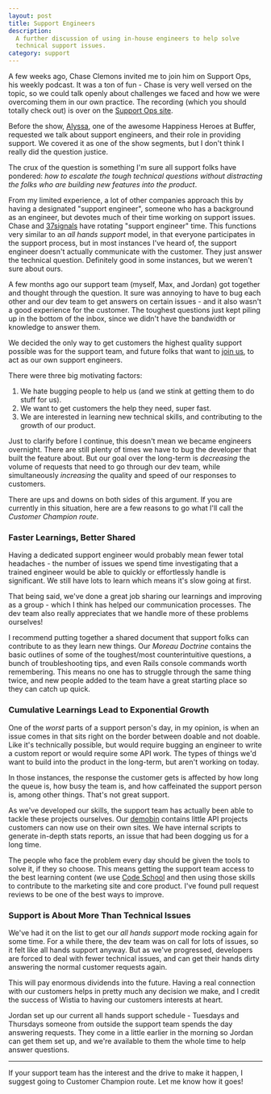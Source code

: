 ```yaml
---
layout: post
title: Support Engineers
description:
  A further discussion of using in-house engineers to help solve
  technical support issues.
category: support
---
```


A few weeks ago, Chase Clemons invited me to join him on Support Ops, his
weekly podcast. It was a ton of fun - Chase is very well versed on the topic,
so we could talk openly about challenges we faced and how we were overcoming
them in our own practice. The recording (which you should totally check out) is
over on the [Support Ops site](http://supportops.co/the-customer-champion-with-jeff-vincent/).

Before the show, [Alyssa](http://twitter.com/alyssaaldersley), one of the
awesome Happiness Heroes at Buffer, requested we talk about support engineers,
and their role in providing support. We covered it as one of the show segments, 
but I don't think I really did the question justice.

The crux of the question is something I'm sure all support folks have pondered:
*how to escalate the tough technical questions without distracting the folks
who are building new features into the product*.

From my limited experience, a lot of other companies approach this by having a
designated "support engineer", someone who has a background as an engineer, but
devotes much of their time working on support issues. Chase and
[37signals](http://37signals.com) have rotating "support engineer" time. This
functions very similar to an *all hands support* model, in that everyone
participates in the support process, but in most instances I've heard of, the
support engineer doesn't actually communicate with the customer. They just
answer the technical question. Definitely good in some instances, but we
weren't sure about ours.

A few months ago our support team (myself, Max, and Jordan) got together and
thought through the question. It sure was annoying to have to bug each other 
and our dev team to get answers on certain issues - and it also wasn't a 
good experience for the customer. The toughest questions just kept piling up in
the bottom of the inbox, since we didn't have the bandwidth or knowledge to 
answer them.

We decided the only way to get customers the highest quality support possible
was for the support team, and future folks that want
to [join us](http://wistia.theresumator.com/apply/5Ozymq/Customer-Champion.html),
to act as our own support engineers.

There were three big motivating factors:

  1. We hate bugging people to help us (and we stink at getting them to do
     stuff for us).
  2. We want to get customers the help they need, super fast.
  3. We are interested in learning new technical skills, and contributing to
     the growth of our product.

Just to clarify before I continue, this doesn't mean we became engineers
overnight. There are still plenty of times we have to bug the developer that
built the feature about. But our goal over the long-term is *decreasing* the
volume of requests that need to go through our dev team, while simultaneously
*increasing* the quality and speed of our responses to customers.

There are ups and downs on both sides of this argument. If you are currently in
this situation, here are a few reasons to go what I'll call the *Customer
Champion route*.

### Faster Learnings, Better Shared

Having a dedicated support engineer would probably mean fewer total headaches -
the number of issues we spend time investigating that a trained engineer would
be able to quickly or effortlessly handle is significant. We still have lots to 
learn which means it's slow going at first.

That being said, we've done a great job sharing our learnings and improving as
a group - which I think has helped our communication processes. The dev team
also really appreciates that we handle more of these problems ourselves!

I recommend putting together a shared document that support folks can contribute
to as they learn new things. Our *Moreau Doctrine* contains the basic outlines 
of some of the toughest/most counterintuitive questions, a bunch of
troubleshooting tips, and even Rails console commands worth remembering. This
means no one has to struggle through the same thing twice, and new people added
to the team have a great starting place so they can catch up quick.

### Cumulative Learnings Lead to Exponential Growth

One of the *worst* parts of a support person's day, in my opinion, is when an
issue comes in that sits right on the border between doable and not doable.
Like it's technically possible, but would require bugging an engineer to write
a custom report or would require some API work. The types of things we'd want
to build into the product in the long-term, but aren't working on today.

In those instances, the response the customer gets is affected by how long the
queue is, how busy the team is, and how caffeinated the support person is,
among other things. That's not great support.

As we've developed our skills, the support team has actually been able to
tackle these projects ourselves. Our [demobin](http://wistia.github.com/demobin)
contains little API projects customers can now use on their own sites. We have
internal scripts to generate in-depth stats reports, an issue that had been
dogging us for a long time. 

The people who face the problem every day should be given the tools to solve it, 
if they so choose. This means getting the support team access to the best learning
content (we use [Code School](http://codeschool.com) and then using those
skills to contribute to the marketing site and core product. I've found pull
request reviews to be one of the best ways to improve.

### Support is About More Than Technical Issues

We've had it on the list to get our *all hands support* mode rocking again for
some time. For a while there, the dev team was on call for lots of issues, so
it felt like all hands support anyway. But as we've progressed, developers are
forced to deal with fewer technical issues, and can get their hands dirty
answering the normal customer requests again.

This will pay enormous dividends into the future. Having a real connection with
our customers helps in pretty much any decision we make, and I credit the
success of Wistia to having our customers interests at heart.

Jordan set up our current all hands support schedule - Tuesdays and Thursdays
someone from outside the support team spends the day answering requests. They
come in a little earlier in the morning so Jordan can get them set up, and
we're available to them the whole time to help answer questions.

---

If your support team has the interest and the drive to make it happen, I
suggest going to Customer Champion route. Let me know how it goes!
